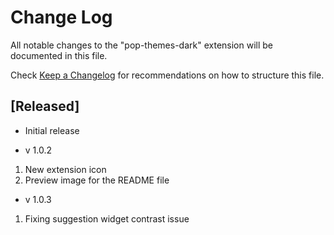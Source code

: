 # Change Log

All notable changes to the "pop-themes-dark" extension will be documented in this file.

Check [Keep a Changelog](http://keepachangelog.com/) for recommendations on how to structure this file.

## [Released]

- Initial release

- v 1.0.2

1. New extension icon
2. Preview image for the README file

- v 1.0.3

1. Fixing suggestion widget contrast issue
